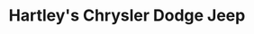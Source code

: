 ---
title: "Hartley's Chrysler Dodge Jeep"
url: /palmyra/hartleys-chrysler-dodge-jeep/
shop: car
---